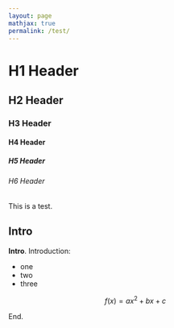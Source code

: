 ```yaml
---
layout: page
mathjax: true
permalink: /test/
---
```


<h1>H1 Header</h1>
<h2>H2 Header</h2>
<h3>H3 Header</h3>
<h4>H4 Header</h4>
<h5>H5 Header</h5>
<h6>H6 Header</h6>

This is a test.

## Intro

**Intro**. Introduction:

- one
- two
- three

$$
	f(x) = ax^2 + bx + c
$$

End.